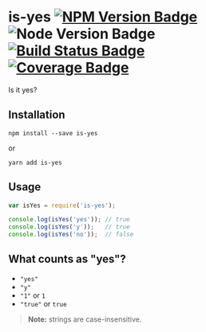 # is-yes [![NPM Version Badge]][NPM] ![Node Version Badge] [![Build Status Badge]][Travis CI] [![Coverage Badge]][Coverage]

Is it yes?

## Installation

```Shell
npm install --save is-yes
```

or

```Shell
yarn add is-yes
```

## Usage

```JavaScript
var isYes = require('is-yes');

console.log(isYes('yes')); // true
console.log(isYes('y'));   // true
console.log(isYes('no'));  // false
```

## What counts as "yes"?

* `"yes"`
* `"y"`
* `"1"` or `1`
* `"true"` or `true`

> **Note:** strings are case-insensitive.

[NPM Version Badge]: https://img.shields.io/npm/v/is-yes.svg
[NPM]: https://npmjs.com/package/is-yes
[Node Version Badge]: https://img.shields.io/node/v/is-yes.svg
[Build Status Badge]: https://img.shields.io/travis/jackwilsdon/is-yes.svg
[Travis CI]: https://travis-ci.org/jackwilsdon/is-yes
[Coverage Badge]: https://img.shields.io/codecov/c/github/jackwilsdon/is-yes.svg
[Coverage]: https://codecov.io/gh/jackwilsdon/is-yes
